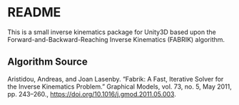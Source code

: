 # README

This is a small inverse kinematics package for Unity3D based upon the Forward-and-Backward-Reaching Inverse Kinematics (FABRIK) algorithm. 

## Algorithm Source
Aristidou, Andreas, and Joan Lasenby. “Fabrik: A Fast, Iterative Solver for the Inverse Kinematics Problem.” Graphical Models, vol. 73, no. 5, May 2011, pp. 243–260., https://doi.org/10.1016/j.gmod.2011.05.003. 